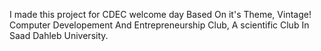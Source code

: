 I made this project for CDEC welcome day Based On it's Theme, Vintage! Computer Developement And Entrepreneurship Club, A scientific Club In Saad Dahleb University. 
